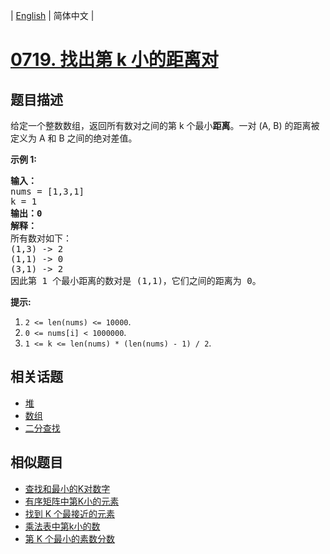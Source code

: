 
| [English](README_EN.md) | 简体中文 |
# [0719. 找出第 k 小的距离对](https://leetcode-cn.com/problems/find-k-th-smallest-pair-distance/)
## 题目描述
<p>给定一个整数数组，返回所有数对之间的第 k 个最小<strong>距离</strong>。一对 (A, B) 的距离被定义为 A 和 B 之间的绝对差值。</p>

<p><strong>示例 1:</strong></p>

<pre>
<strong>输入：</strong>
nums = [1,3,1]
k = 1
<strong>输出：0</strong> 
<strong>解释：</strong>
所有数对如下：
(1,3) -&gt; 2
(1,1) -&gt; 0
(3,1) -&gt; 2
因此第 1 个最小距离的数对是 (1,1)，它们之间的距离为 0。
</pre>

<p><strong>提示:</strong></p>

<ol>
	<li><code>2 &lt;= len(nums) &lt;= 10000</code>.</li>
	<li><code>0 &lt;= nums[i] &lt; 1000000</code>.</li>
	<li><code>1 &lt;= k &lt;= len(nums) * (len(nums) - 1) / 2</code>.</li>
</ol>

## 相关话题
- [堆](https://leetcode-cn.com/tag/heap)
- [数组](https://leetcode-cn.com/tag/array)
- [二分查找](https://leetcode-cn.com/tag/binary-search)
## 相似题目
- [查找和最小的K对数字](../find-k-pairs-with-smallest-sums/README.md)
- [有序矩阵中第K小的元素](../kth-smallest-element-in-a-sorted-matrix/README.md)
- [找到 K 个最接近的元素](../find-k-closest-elements/README.md)
- [乘法表中第k小的数](../kth-smallest-number-in-multiplication-table/README.md)
- [第 K 个最小的素数分数](../k-th-smallest-prime-fraction/README.md)
